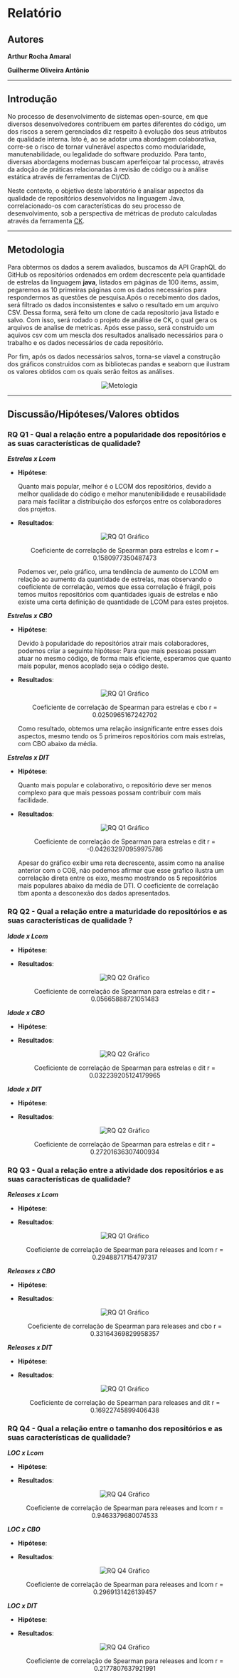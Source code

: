 # Relatório

## Autores

**Arthur Rocha Amaral**

**Guilherme Oliveira Antônio**

---

## Introdução

No processo de desenvolvimento de sistemas open-source, em que diversos desenvolvedores contribuem em partes diferentes do código, um dos riscos a serem gerenciados diz respeito à evolução dos seus atributos de qualidade interna. Isto é, ao se adotar uma abordagem colaborativa, corre-se o risco de tornar vulnerável aspectos como modularidade, manutenabilidade, ou legalidade do software produzido. Para tanto, diversas abordagens modernas buscam aperfeiçoar tal processo, através da adoção de práticas relacionadas à revisão de código ou à análise estática através de ferramentas de CI/CD.

Neste contexto, o objetivo deste laboratório é analisar aspectos da qualidade de repositórios desenvolvidos na linguagem Java, correlacionado-os com características do seu processo de desenvolvimento, sob a perspectiva de métricas de produto calculadas através da ferramenta [CK](https://github.com/mauricioaniche/ck).

---

## Metodologia

Para obtermos os dados a serem avaliados, buscamos da API GraphQL do GitHub os repositórios ordenados em ordem decrescente pela quantidade de estrelas da linguagem **java**, listados em páginas de 100 items, assim, pegaremos as 10 primeiras páginas com os dados necessários para respondermos as questões de pesquisa.Após o recebimento dos dados, será filtrado os dados inconsistentes e salvo o resultado em um arquivo CSV. Dessa forma, será feito um clone de cada repositorio java listado e salvo. Com isso, será rodado o projeto de análise de CK, o qual gera os arquivos de analise de metricas. Após esse passo, será construido um aquivos csv com um mescla dos resultados analisado necessários para o trabalho e os dados necessários de cada repositório.

Por fim, após os dados necessários salvos, torna-se viavel a construção dos gráficos construidos com as bibliotecas pandas e seaborn que ilustram os valores obtidos com os quais serão feitos as análises.

<div style="text-align: center">
<img src="images/metodologia.png" alt="Metologia">
</div>

---

## Discussão/Hipóteses/Valores obtidos

### RQ Q1 - Qual a relação entre a popularidade dos repositórios e as suas características de qualidade?

***Estrelas x Lcom***

- **Hipótese**:

    Quanto mais popular, melhor é o LCOM dos repositórios, devido a melhor qualidade do código e melhor manutenibilidade e reusabilidade para mais facilitar a distribuição dos esforços entre os colaboradores dos projetos.

- **Resultados**:

    <div style="text-align: center">
    <img src="charts/Q1_stars_lcom.png" alt="RQ Q1 Gráfico">
    <p>Coeficiente de correlação de Spearman para estrelas e lcom r = 0.1580977350487473</p>
    </div>

    Podemos ver, pelo gráfico, uma tendência de aumento do LCOM em relação ao aumento da quantidade de estrelas, mas observando o coeficiente de correlação, vemos que essa correlação é frágil, pois temos muitos repositórios com quantidades iguais de estrelas e não existe uma certa definição de quantidade de LCOM para estes projetos.

***Estrelas x CBO***

- **Hipótese**:

    Devido à popularidade do repositórios atrair mais colaboradores, podemos criar a seguinte hipótese:
    Para que mais pessoas possam atuar no mesmo código, de forma mais eficiente, esperamos que quanto mais popular, menos acoplado seja o código deste.

- **Resultados**:

    <div style="text-align: center">
    <img src="charts/Q1_stars_cbo.png" alt="RQ Q1 Gráfico">
    <p>Coeficiente de correlação de Spearman para estrelas e cbo r = 0.0250965167242702</p>
    </div>

    Como resultado, obtemos uma relação insignificante entre esses dois aspectos, mesmo tendo os 5 primeiros repositórios com mais estrelas, com CBO abaixo da média.

***Estrelas x DIT***

- **Hipótese**:

    Quanto mais popular e colaborativo, o repositório deve ser menos complexo para que mais pessoas possam contribuir com mais facilidade.

- **Resultados**:

    <div style="text-align: center">
    <img src="charts/Q1_stars_dit.png" alt="RQ Q1 Gráfico">
    <p>Coeficiente de correlação de Spearman para estrelas e dit r = -0.042632970959975786</p>
    </div>

    Apesar do gráfico exibir uma reta decrescente, assim como na analise anterior com o COB, não podemos afirmar que esse grafico ilustra um correlação direta entre os eixo, mesmo mostrando os 5 repositórios mais populares abaixo da média de DTI. O coeficiente de correlação tbm aponta a desconexão dos dados apresentados.

### RQ Q2 - Qual a relação entre a maturidade do repositórios e as suas características de qualidade ?

***Idade x Lcom***

- **Hipótese**:
- **Resultados**:

    <div style="text-align: center">
    <img src="charts/Q2_age_lcom.png" alt="RQ Q2 Gráfico">
    <p>Coeficiente de correlação de Spearman para estrelas e dit r = 0.05665888721051483</p>
    </div>

***Idade x CBO***

- **Hipótese**:
- **Resultados**:

    <div style="text-align: center">
    <img src="charts/Q2_age_cbo.png" alt="RQ Q2 Gráfico">
    <p>Coeficiente de correlação de Spearman para estrelas e dit r = 0.032239205124179965</p>
    </div>
    
***Idade x DIT***

- **Hipótese**:
- **Resultados**:

    <div style="text-align: center">
    <img src="charts/Q2_age_dit.png" alt="RQ Q2 Gráfico">
    <p>Coeficiente de correlação de Spearman para estrelas e dit r = 0.27201636307400934</p>
    </div>

### RQ Q3 - Qual a relação entre a atividade dos repositórios e as suas características de qualidade?  

***Releases x Lcom***

- **Hipótese**:
- **Resultados**:

    <div style="text-align: center">
    <img src="charts/Q2_releases_lcom.png" alt="RQ Q1 Gráfico">
    <p>Coeficiente de correlação de Spearman para releases and lcom r = 0.29488717154797317</p>
    </div>

***Releases x CBO***

- **Hipótese**:
- **Resultados**:

    <div style="text-align: center">
    <img src="charts/Q2_releases_cbo.png" alt="RQ Q1 Gráfico">
    <p>Coeficiente de correlação de Spearman para releases and cbo r = 0.33164369829958357</p>
    </div>
    
***Releases x DIT***

- **Hipótese**:
- **Resultados**:

    <div style="text-align: center">
    <img src="charts/Q2_releases_dit.png" alt="RQ Q1 Gráfico">
    <p>Coeficiente de correlação de Spearman para releases and dit r = 0.16922745899406438</p>
    </div>

### RQ Q4 - Qual a relação entre o tamanho dos repositórios e as suas características de qualidade?  

***LOC x Lcom***

- **Hipótese**:
- **Resultados**:

    <div style="text-align: center">
    <img src="charts/Q4_tamanho_lcom.png" alt="RQ Q4 Gráfico">
    <p>Coeficiente de correlação de Spearman para releases and lcom r = 0.9463379680074533</p>
    </div>

***LOC x CBO***

- **Hipótese**:
- **Resultados**:

    <div style="text-align: center">
    <img src="charts/Q4_tamanho_cbo.png" alt="RQ Q4 Gráfico">
    <p>Coeficiente de correlação de Spearman para releases and lcom r = 0.2969131426139457</p>
    </div>
    
***LOC x DIT***

- **Hipótese**:
- **Resultados**:

    <div style="text-align: center">
    <img src="charts/Q4_tamanho_dit.png" alt="RQ Q4 Gráfico">
    <p>Coeficiente de correlação de Spearman para releases and lcom r = 0.2177807637921991</p>
    </div>